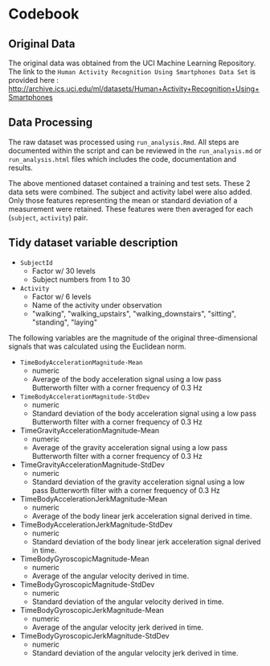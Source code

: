 # Codebook

## Original Data
The original data was obtained from the UCI Machine Learning Repository. The link to the `Human Activity Recognition Using Smartphones Data Set` is provided here :  http://archive.ics.uci.edu/ml/datasets/Human+Activity+Recognition+Using+Smartphones

## Data Processing
The raw dataset was processed using `run_analysis.Rmd`. All steps are documented within the script and can be reviewed in the `run_analysis.md` or `run_analysis.html` files which includes the code, documentation and results.

The above mentioned dataset contained a training and test sets. These 2 data sets were combined. The subject and activity label were also added.  Only those features representing the mean or standard deviation of a measurement were retained.  These features were then averaged for each (`subject`, `activity`) pair.

## Tidy dataset variable description

* `SubjectId`
    * Factor w/ 30 levels 
    * Subject numbers from 1 to 30
* `Activity`   
    * Factor w/ 6 levels 
    * Name of the activity under observation
    * "walking", "walking_upstairs",  "walking_downstairs",  "sitting", "standing", "laying"

The following variables are the magnitude of the original three-dimensional signals that was calculated using the Euclidean norm.
* `TimeBodyAccelerationMagnitude-Mean`
    * numeric
    * Average of the body acceleration signal using a low pass Butterworth filter with a corner frequency of 0.3 Hz
* `TimeBodyAccelerationMagnitude-StdDev`
    * numeric
    * Standard deviation of the body acceleration signal using a low pass Butterworth filter with a corner frequency of 0.3 Hz
* TimeGravityAccelerationMagnitude-Mean 
    * numeric
    * Average of the gravity acceleration signal using a low pass Butterworth filter with a corner frequency of 0.3 Hz
* TimeGravityAccelerationMagnitude-StdDev
    * numeric
    * Standard deviation of the gravity acceleration signal using a low pass Butterworth filter with a corner frequency of 0.3 Hz
* TimeBodyAccelerationJerkMagnitude-Mean    
    * numeric
    * Average of the body linear jerk acceleration signal derived in time.
* TimeBodyAccelerationJerkMagnitude-StdDev
    * numeric
    * Standard deviation of the body linear jerk acceleration signal derived in time.
* TimeBodyGyroscopicMagnitude-Mean
    * numeric
    * Average of the angular velocity derived in time.
* TimeBodyGyroscopicMagnitude-StdDev  
    * numeric
    * Standard deviation of the angular velocity derived in time.
* TimeBodyGyroscopicJerkMagnitude-Mean
    * numeric
    * Average of the angular velocity jerk derived in time.
* TimeBodyGyroscopicJerkMagnitude-StdDev
    * numeric
    * Standard deviation of the angular velocity jerk derived in time.

